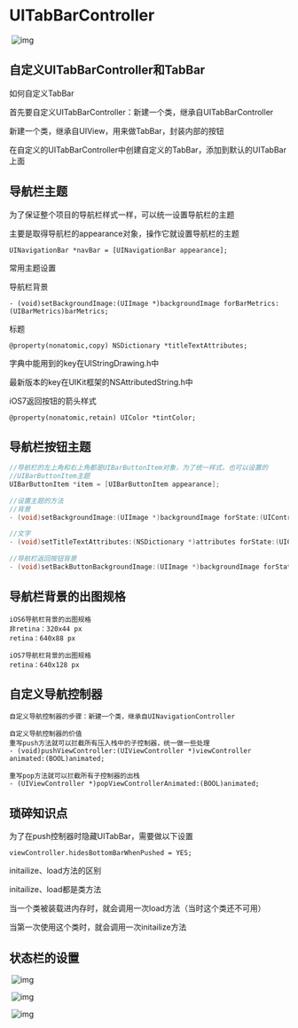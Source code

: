 # UITabBarController

​        ![img](https://uploader.shimo.im/f/1i1lDukEHWcN9AVq.png!thumbnail)      

## 自定义UITabBarController和TabBar

如何自定义TabBar

首先要自定义UITabBarController：新建一个类，继承自UITabBarController

新建一个类，继承自UIView，用来做TabBar，封装内部的按钮

在自定义的UITabBarController中创建自定义的TabBar，添加到默认的UITabBar上面

## 导航栏主题

为了保证整个项目的导航栏样式一样，可以统一设置导航栏的主题

主要是取得导航栏的appearance对象，操作它就设置导航栏的主题

```
UINavigationBar *navBar = [UINavigationBar appearance]; 
```

常用主题设置

导航栏背景

```
- (void)setBackgroundImage:(UIImage *)backgroundImage forBarMetrics:(UIBarMetrics)barMetrics; 
```

标题

```
@property(nonatomic,copy) NSDictionary *titleTextAttributes; 
```

 字典中能用到的key在UIStringDrawing.h中 

最新版本的key在UIKit框架的NSAttributedString.h中

iOS7返回按钮的箭头样式

```
@property(nonatomic,retain) UIColor *tintColor; 
```

## 导航栏按钮主题

```objective-c
//导航栏的左上角和右上角都是UIBarButtonItem对象，为了统一样式，也可以设置的
//UIBarButtonItem主题
UIBarButtonItem *item = [UIBarButtonItem appearance]; 
 
//设置主题的方法
//背景
- (void)setBackgroundImage:(UIImage *)backgroundImage forState:(UIControlState)state barMetrics:(UIBarMetrics)barMetrics; 
 
//文字
- (void)setTitleTextAttributes:(NSDictionary *)attributes forState:(UIControlState)state; 
 
//导航栏返回按钮背景
- (void)setBackButtonBackgroundImage:(UIImage *)backgroundImage forState:(UIControlState)state barMetrics:(UIBarMetrics)barMetrics; 
```

## 导航栏背景的出图规格

```
iOS6导航栏背景的出图规格
非retina：320x44 px 
retina：640x88 px 
 
iOS7导航栏背景的出图规格
retina：640x128 px 
```

## 自定义导航控制器

```
自定义导航控制器的步骤：新建一个类，继承自UINavigationController
 
自定义导航控制器的价值
重写push方法就可以拦截所有压入栈中的子控制器，统一做一些处理
- (void)pushViewController:(UIViewController *)viewController animated:(BOOL)animated; 
 
重写pop方法就可以拦截所有子控制器的出栈
- (UIViewController *)popViewControllerAnimated:(BOOL)animated; 
```

## 琐碎知识点

为了在push控制器时隐藏UITabBar，需要做以下设置

```
viewController.hidesBottomBarWhenPushed = YES; 
```

initailize、load方法的区别

initailize、load都是类方法

当一个类被装载进内存时，就会调用一次load方法（当时这个类还不可用）

当第一次使用这个类时，就会调用一次initailize方法

## 状态栏的设置

​        ![img](https://uploader.shimo.im/f/DuQttfQuLi8cjBqU.png!thumbnail)      

​        ![img](https://uploader.shimo.im/f/ks6UQbr02LiD7XrS.png!thumbnail)      

​        ![img](https://uploader.shimo.im/f/DgOephGftEva54eF.png!thumbnail)      